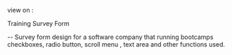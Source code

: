 view on :

Training Survey Form

-- Survey form design for a software company that running bootcamps checkboxes,
radio button, scroll menu , text area and other functions used.
